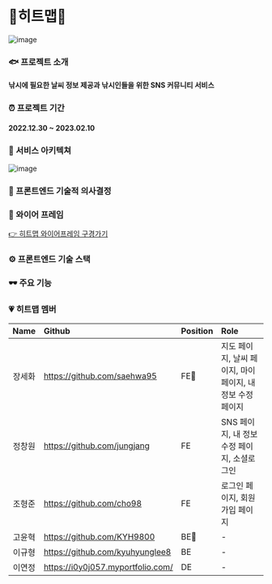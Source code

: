 # 🎣히트맵🎣
![image](https://user-images.githubusercontent.com/100126319/217750977-35c3f015-7bc4-4d53-a604-6d67101d7758.png)

### 🐟 프로젝트 소개
#### 낚시에 필요한 날씨 정보 제공과 낚시인들을 위한 SNS 커뮤니티 서비스


### ⏰ 프로젝트 기간
#### 2022.12.30 ~ 2023.02.10

### 🦾 서비스 아키텍쳐
![image](https://user-images.githubusercontent.com/100126319/217752944-80c81bc8-96fe-43b1-9480-b30cdd11c92b.png)


### 🤔 프론트엔드 기술적 의사결정


### 🎨 와이어 프레임
[👉 히트맵 와이어프레임 구경가기](https://www.figma.com/file/aErc5QVbie2cn4veOGPHG4/%ED%9E%88%ED%8A%B8%EB%A7%B5?node-id=87%3A933&t=gbDs3yYOSu3EMzB0-0)

### ⚙️ 프론트엔드 기술 스택


### 🕶️ 주요 기능


### 💗 히트맵 멤버
|Name|Github|Position|Role|
|:---:|:---|:---|:---|
|장세화|https://github.com/saehwa95|FE🔰| 지도 페이지, 날씨 페이지, 마이페이지, 내 정보 수정 페이지|
|정창원|https://github.com/jungjang|FE| SNS 페이지, 내 정보 수정 페이지, 소셜로그인|
|조형준|https://github.com/cho98|FE|로그인 페이지, 회원가입 페이지|
|고윤혁|https://github.com/KYH9800|BE🔰|-|
|이규형|https://github.com/kyuhyunglee8|BE|-|
|이연정|https://i0y0j057.myportfolio.com/|DE|-|
